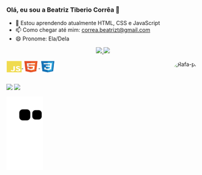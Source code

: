 ### Olá, eu sou a Beatriz Tiberio Corrêa 👋

- 🌱  Estou aprendendo atualmente HTML, CSS e JavaScript
- 📫 Como chegar até mim: correa.beatrizt@gmail.com
- 😄 Pronome: Ela/Dela

<div align="center">
  <a href="https://github.com/beatriztiberio">
  <img height="180em" src="https://github-readme-stats.vercel.app/api?username=beatriztiberio&show_icons=true&theme=dracula&include_all_commits=true&count_private=true"/>
  <img height="180em" src="https://github-readme-stats.vercel.app/api/top-langs/?username=beatriztiberio&layout=compact&langs_count=7&theme=dracula"/>
</div>
  
  <div style="display: inline_block"><br>
  <img align="center" alt="Rafa-Js" height="30" width="40" src="https://raw.githubusercontent.com/devicons/devicon/master/icons/javascript/javascript-plain.svg">
  <img align="center" alt="Rafa-HTML" height="30" width="40" src="https://raw.githubusercontent.com/devicons/devicon/master/icons/html5/html5-original.svg">
  <img align="center" alt="Rafa-CSS" height="30" width="40" src="https://raw.githubusercontent.com/devicons/devicon/master/icons/css3/css3-original.svg">
 <img align="right" alt="Rafa-pic" height="150" style="border-radius:50px;"
      src="https://cdn.discordapp.com/attachments/540705961640198146/898012263317909594/ezgif-3-ded046c0c2ae.gif">
</div>
  
  ##
  
  <div> 
  <a href = "mailto:correa.beatrizt@gmail.com"><img src="https://img.shields.io/badge/-Gmail-%23333?style=for-the-badge&logo=gmail&logoColor=white" target="_blank"></a>
  <a href="https://www.linkedin.com/in/beatriz-tiberio-corr%C3%AAa-30a211213/" target="_blank"><img src="https://img.shields.io/badge/-LinkedIn-%230077B5?style=for-the-badge&logo=linkedin&logoColor=white" target="_blank"></a> 
 
  ![Snake animation](https://github.com/rafaballerini/rafaballerini/blob/output/github-contribution-grid-snake.svg)
 
</div>
